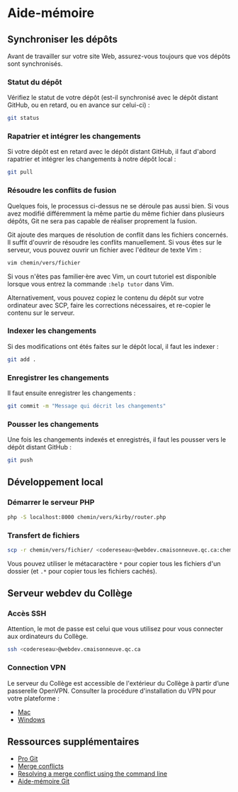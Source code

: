 # Aide-mémoire

## Synchroniser les dépôts

Avant de travailler sur votre site Web, assurez-vous toujours que vos dépôts sont synchronisés.

### Statut du dépôt

Vérifiez le statut de votre dépôt (est-il synchronisé avec le dépôt distant GitHub, ou en retard, ou en avance sur celui-ci) :

```sh
git status
```

### Rapatrier et intégrer les changements

Si votre dépôt est en retard avec le dépôt distant GitHub, il faut d'abord rapatrier et intégrer les changements à notre dépôt local :

```sh
git pull
```

### Résoudre les conflits de fusion

Quelques fois, le processus ci-dessus ne se déroule pas aussi bien. Si vous avez modifié différemment la même partie du même fichier dans plusieurs dépôts, Git ne sera pas capable de réaliser proprement la fusion.

Git ajoute des marques de résolution de conflit dans les fichiers concernés. Il suffit d'ouvrir de résoudre les conflits manuellement. Si vous êtes sur le serveur, vous pouvez ouvrir un fichier avec l'éditeur de texte Vim :

```sh
vim chemin/vers/fichier
```

Si vous n'êtes pas familier·ère avec Vim, un court tutoriel est disponible lorsque vous entrez la commande `:help tutor` dans Vim.

Alternativement, vous pouvez copiez le contenu du dépôt sur votre ordinateur avec SCP, faire les corrections nécessaires, et re-copier le contenu sur le serveur.

### Indexer les changements

Si des modifications ont étés faites sur le dépôt local, il faut les indexer :

```sh
git add .
```

### Enregistrer les changements

Il faut ensuite enregistrer les changements :

```sh
git commit -m "Message qui décrit les changements"
```

### Pousser les changements

Une fois les changements indexés et enregistrés, il faut les pousser vers le dépôt distant GitHub :

```sh
git push
```

## Développement local

### Démarrer le serveur PHP

```sh
php -S localhost:8000 chemin/vers/kirby/router.php
```

### Transfert de fichiers

```sh
scp -r chemin/vers/fichier/ <codereseau>@webdev.cmaisonneuve.qc.ca:chemin/vers/destination
```

Vous pouvez utiliser le métacaractère `*` pour copier tous les fichiers d'un dossier (et `.*` pour copier tous les fichiers cachés).

## Serveur webdev du Collège

### Accès SSH

Attention, le mot de passe est celui que vous utilisez pour vous connecter aux ordinateurs du Collège.

```sh
ssh <codereseau>@webdev.cmaisonneuve.qc.ca
```

### Connection VPN

Le serveur du Collège est accessible de l'extérieur du Collège à partir d’une passerelle OpenVPN. Consulter la procédure d'installation du VPN pour votre plateforme :

-   [Mac](https://webdev.cmaisonneuve.qc.ca/pdf/webdev-vpn-mac.pdf)
-   [Windows](https://webdev.cmaisonneuve.qc.ca/pdf/webdev-vpn-windows.pdf)

## Ressources supplémentaires

-   [Pro Git](https://git-scm.com/book/fr/v2)
-   [Merge conflicts](https://docs.github.com/en/pull-requests/collaborating-with-pull-requests/addressing-merge-conflicts/about-merge-conflicts)
-   [Resolving a merge conflict using the command line](https://docs.github.com/en/pull-requests/collaborating-with-pull-requests/addressing-merge-conflicts/resolving-a-merge-conflict-using-the-command-line)
-   [Aide-mémoire Git](https://education.github.com/git-cheat-sheet-education.pdf)
